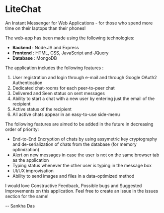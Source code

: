 # LiteChat
An Instant Messenger for Web Applications - for those who spend more time on their laptops than their phones!

The web-app has been made using the following technologies:
  - <b>Backend</b> : Node.JS and Express
  - <b>Frontend</b> : HTML, CSS, JavaScript and JQuery
  - <b>Database</b> : MongoDB
  
  
The application includes the following features :
  1. User registration and login through e-mail and through Google OAuth2 Authentication
  2. Dedicated chat-rooms for each peer-to-peer chat
  3. Delivered and Seen status on sent messages
  4. Ability to start a chat with a new user by entering just the email of the recipient
  5. Active status of the recipient
  6. All active chats appear in an easy-to-use side-menu
  
  
 The following features are aimed to be added in the future in decreasing order of priority:
  - End-to-End Encryption of chats by using assymetric key cryptography and de-serialization of chats from the database (for memory optimization)
  - Alert on new messages in case the user is not on the same browser tab as the application
  - Typing status whenever the other user is typing in the message box
  - UI/UX improvisation
  - Ability to send images and files in a data-optimized method
 

I would love Constructive Feedback, Possible bugs and Suggested Improvements on this application. Feel free to create an issue in the issues section for the same! 
  
  
 -- Sankha Das
  
  
